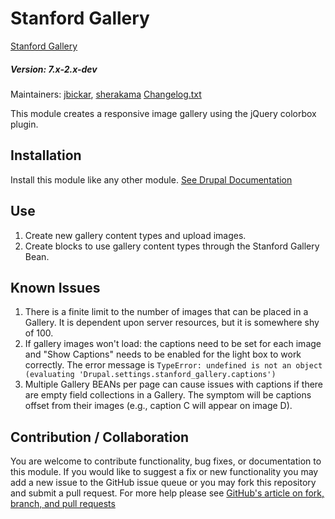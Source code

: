 # Stanford Gallery


[Stanford Gallery](https://github.com/SU-SWS/stanford_gallery)
##### Version: 7.x-2.x-dev

Maintainers: [jbickar](https://github.com/jbickar), [sherakama](https://github.com/sherakama)
[Changelog.txt](CHANGELOG.txt)

This module creates a responsive image gallery using the jQuery colorbox plugin.

## Installation


Install this module like any other module. [See Drupal Documentation](https://drupal.org/documentation/install/modules-themes/modules-7)

## Use

1. Create new gallery content types and upload images.
2. Create blocks to use gallery content types through the Stanford Gallery Bean.

## Known Issues

1. There is a finite limit to the number of images that can be placed in a Gallery. It is dependent upon server resources, but it is somewhere shy of 100.
2. If gallery images won't load: the captions need to be set for each image and "Show Captions" needs to be enabled for the light box to work correctly. The error message is `TypeError: undefined is not an object (evaluating 'Drupal.settings.stanford_gallery.captions')`
3. Multiple Gallery BEANs per page can cause issues with captions if there are empty field collections in a Gallery. The symptom will be captions offset from their images (e.g., caption C will appear on image D).

## Contribution / Collaboration

You are welcome to contribute functionality, bug fixes, or documentation to this module. If you would like to suggest a fix or new functionality you may add a new issue to the GitHub issue queue or you may fork this repository and submit a pull request. For more help please see [GitHub's article on fork, branch, and pull requests](https://help.github.com/articles/using-pull-requests)
